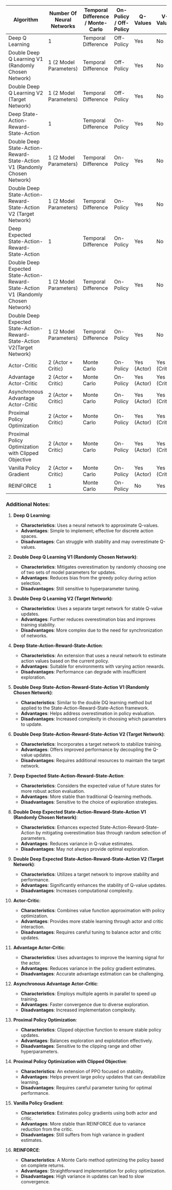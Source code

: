 | Algorithm                                                                          | Number Of Neural Networks | Temporal Difference / Monte-Carlo | On-Policy / Off-Policy | Q-Values     | V-Values     | Policy-Gradient | Discrete Action Space | Continuous Action Space |
|------------------------------------------------------------------------------------|---------------------------|-----------------------------------|------------------------|--------------|--------------|-----------------|-----------------------|-------------------------|
| Deep Q Learning                                                                    | 1                         | Temporal Difference               | Off-Policy             | Yes          | No           | No              | Yes                   | No                      |
| Double Deep Q Learning V1 (Randomly Chosen Network)                                | 1 (2 Model Parameters)    | Temporal Difference               | Off-Policy             | Yes          | No           | No              | Yes                   | No                      |
| Double Deep Q Learning V2 (Target Network)                                         | 1 (2 Model Parameters)    | Temporal Difference               | Off-Policy             | Yes          | No           | No              | Yes                   | No                      |
| Deep State-Action-Reward-State-Action                                              | 1                         | Temporal Difference               | On-Policy              | Yes          | No           | No              | Yes                   | No                      |
| Double Deep State-Action-Reward-State-Action V1 (Randomly Chosen Network)          | 1 (2 Model Parameters)    | Temporal Difference               | On-Policy              | Yes          | No           | No              | Yes                   | No                      |
| Double Deep State-Action-Reward-State-Action V2 (Target Network)                   | 1 (2 Model Parameters)    | Temporal Difference               | On-Policy              | Yes          | No           | No              | Yes                   | No                      |
| Deep Expected State-Action-Reward-State-Action                                     | 1                         | Temporal Difference               | On-Policy              | Yes          | No           | No              | Yes                   | No                      |
| Double Deep Expected State-Action-Reward-State-Action V1 (Randomly Chosen Network) | 1 (2 Model Parameters)    | Temporal Difference               | On-Policy              | Yes          | No           | No              | Yes                   | No                      |
| Double Deep Expected State-Action-Reward-State-Action V2(Target Network)           | 1 (2 Model Parameters)    | Temporal Difference               | On-Policy              | Yes          | No           | No              | Yes                   | No                      |
| Actor-Critic                                                                       | 2 (Actor + Critic)        | Monte Carlo                       | On-Policy              | Yes (Actor)  | Yes (Critic) | Yes             | Yes                   | Yes                     |
| Advantage Actor-Critic                                                             | 2 (Actor + Critic)        | Monte Carlo                       | On-Policy              | Yes (Actor)  | Yes (Critic) | Yes             | Yes                   | Yes                     |
| Asynchronous Advantage Actor-Critic                                                | 2 (Actor + Critic)        | Monte Carlo                       | On-Policy              | Yes (Actor)  | Yes (Critic) | Yes             | Yes                   | Yes                     |
| Proximal Policy Optimization                                                       | 2 (Actor + Critic)        | Monte Carlo                       | On-Policy              | Yes (Actor)  | Yes (Critic) | Yes             | Yes                   | Yes                     |
| Proximal Policy Optimization with Clipped Objective                                | 2 (Actor + Critic)        | Monte Carlo                       | On-Policy              | Yes (Actor)  | Yes (Critic) | Yes             | Yes                   | Yes                     |
| Vanilla Policy Gradient                                                            | 2 (Actor + Critic)        | Monte Carlo                       | On-Policy              | Yes (Actor)  | Yes (Critic) | Yes             | Yes                   | Yes                     |
| REINFORCE                                                                          | 1                         | Monte Carlo                       | On-Policy              | No           | Yes          | Yes             | Yes                   | Yes                     |

### Additional Notes:
1. **Deep Q Learning**:
   - **Characteristics**: Uses a neural network to approximate Q-values.
   - **Advantages**: Simple to implement; effective for discrete action spaces.
   - **Disadvantages**: Can struggle with stability and may overestimate Q-values.

2. **Double Deep Q Learning V1 (Randomly Chosen Network)**:
   - **Characteristics**: Mitigates overestimation by randomly choosing one of two sets of model parameters for updates.
   - **Advantages**: Reduces bias from the greedy policy during action selection.
   - **Disadvantages**: Still sensitive to hyperparameter tuning.

3. **Double Deep Q Learning V2 (Target Network)**:
   - **Characteristics**: Uses a separate target network for stable Q-value updates.
   - **Advantages**: Further reduces overestimation bias and improves training stability.
   - **Disadvantages**: More complex due to the need for synchronization of networks.

4. **Deep State-Action-Reward-State-Action**:
   - **Characteristics**: An extension that uses a neural network to estimate action values based on the current policy.
   - **Advantages**: Suitable for environments with varying action rewards.
   - **Disadvantages**: Performance can degrade with insufficient exploration.

5. **Double Deep State-Action-Reward-State-Action V1 (Randomly Chosen Network)**:
   - **Characteristics**: Similar to the double DQ learning method but applied to the State-Action-Reward-State-Action framework.
   - **Advantages**: Helps address overestimation in policy evaluation.
   - **Disadvantages**: Increased complexity in choosing which parameters to update.

6. **Double Deep State-Action-Reward-State-Action V2 (Target Network)**:
   - **Characteristics**: Incorporates a target network to stabilize training.
   - **Advantages**: Offers improved performance by decoupling the Q-value updates.
   - **Disadvantages**: Requires additional resources to maintain the target network.

7. **Deep Expected State-Action-Reward-State-Action**:
   - **Characteristics**: Considers the expected value of future states for more robust action evaluation.
   - **Advantages**: More stable than traditional Q-learning methods.
   - **Disadvantages**: Sensitive to the choice of exploration strategies.

8. **Double Deep Expected State-Action-Reward-State-Action V1 (Randomly Chosen Network)**:
   - **Characteristics**: Enhances expected State-Action-Reward-State-Action by mitigating overestimation bias through random selection of parameters.
   - **Advantages**: Reduces variance in Q-value estimates.
   - **Disadvantages**: May not always provide optimal exploration.

9. **Double Deep Expected State-Action-Reward-State-Action V2 (Target Network)**:
   - **Characteristics**: Utilizes a target network to improve stability and performance.
   - **Advantages**: Significantly enhances the stability of Q-value updates.
   - **Disadvantages**: Increases computational complexity.

10. **Actor-Critic**:
    - **Characteristics**: Combines value function approximation with policy optimization.
    - **Advantages**: Provides more stable learning through actor and critic interaction.
    - **Disadvantages**: Requires careful tuning to balance actor and critic updates.

11. **Advantage Actor-Critic**:
    - **Characteristics**: Uses advantages to improve the learning signal for the actor.
    - **Advantages**: Reduces variance in the policy gradient estimates.
    - **Disadvantages**: Accurate advantage estimation can be challenging.

12. **Asynchronous Advantage Actor-Critic**:
    - **Characteristics**: Employs multiple agents in parallel to speed up training.
    - **Advantages**: Faster convergence due to diverse exploration.
    - **Disadvantages**: Increased implementation complexity.

13. **Proximal Policy Optimization**:
    - **Characteristics**: Clipped objective function to ensure stable policy updates.
    - **Advantages**: Balances exploration and exploitation effectively.
    - **Disadvantages**: Sensitive to the clipping range and other hyperparameters.

14. **Proximal Policy Optimization with Clipped Objective**:
    - **Characteristics**: An extension of PPO focused on stability.
    - **Advantages**: Helps prevent large policy updates that can destabilize learning.
    - **Disadvantages**: Requires careful parameter tuning for optimal performance.

15. **Vanilla Policy Gradient**:
    - **Characteristics**: Estimates policy gradients using both actor and critic.
    - **Advantages**: More stable than REINFORCE due to variance reduction from the critic.
    - **Disadvantages**: Still suffers from high variance in gradient estimates.

16. **REINFORCE**:
    - **Characteristics**: A Monte Carlo method optimizing the policy based on complete returns.
    - **Advantages**: Straightforward implementation for policy optimization.
    - **Disadvantages**: High variance in updates can lead to slow convergence.
